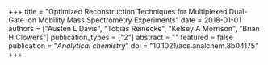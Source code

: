 +++
title = "Optimized Reconstruction Techniques for Multiplexed Dual-Gate Ion Mobility Mass Spectrometry Experiments"
date = 2018-01-01
authors = ["Austen L Davis", "Tobias Reinecke", "Kelsey A Morrison", "Brian H Clowers"]
publication_types = ["2"]
abstract = ""
featured = false
publication = "*Analytical chemistry*"
doi = "10.1021/acs.analchem.8b04175"
+++

